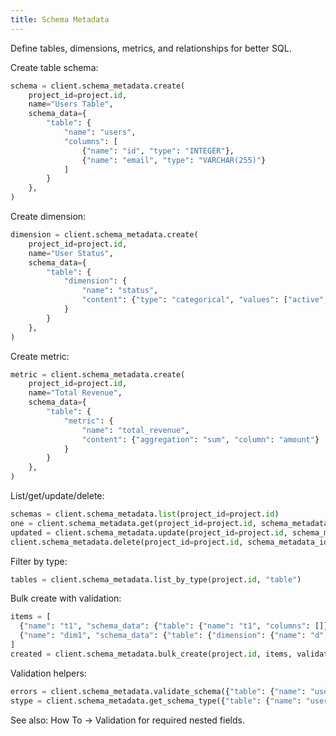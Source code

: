 ```yaml
---
title: Schema Metadata
---
```


Define tables, dimensions, metrics, and relationships for better SQL.

Create table schema:
```python
schema = client.schema_metadata.create(
    project_id=project.id,
    name="Users Table",
    schema_data={
        "table": {
            "name": "users",
            "columns": [
                {"name": "id", "type": "INTEGER"},
                {"name": "email", "type": "VARCHAR(255)"}
            ]
        }
    },
)
```

Create dimension:
```python
dimension = client.schema_metadata.create(
    project_id=project.id,
    name="User Status",
    schema_data={
        "table": {
            "dimension": {
                "name": "status",
                "content": {"type": "categorical", "values": ["active","inactive"]}
            }
        }
    },
)
```

Create metric:
```python
metric = client.schema_metadata.create(
    project_id=project.id,
    name="Total Revenue",
    schema_data={
        "table": {
            "metric": {
                "name": "total_revenue",
                "content": {"aggregation": "sum", "column": "amount"}
            }
        }
    },
)
```

List/get/update/delete:
```python
schemas = client.schema_metadata.list(project_id=project.id)
one = client.schema_metadata.get(project_id=project.id, schema_metadata_id=schema.id)
updated = client.schema_metadata.update(project_id=project.id, schema_metadata_id=schema.id, description="Updated")
client.schema_metadata.delete(project_id=project.id, schema_metadata_id=schema.id)
```

Filter by type:
```python
tables = client.schema_metadata.list_by_type(project.id, "table")
```

Bulk create with validation:
```python
items = [
  {"name": "t1", "schema_data": {"table": {"name": "t1", "columns": []}}},
  {"name": "dim1", "schema_data": {"table": {"dimension": {"name": "d", "content": {}}}}},
]
created = client.schema_metadata.bulk_create(project.id, items, validate=True)
```

Validation helpers:
```python
errors = client.schema_metadata.validate_schema({"table": {"name": "users", "columns": []}}, "table")
stype = client.schema_metadata.get_schema_type({"table": {"name": "users", "columns": []}})
```

See also: How To → Validation for required nested fields.


